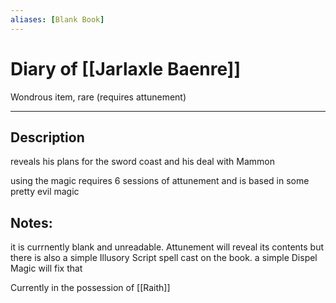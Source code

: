 ```yaml
---
aliases: [Blank Book]
---
```

# Diary of [[Jarlaxle Baenre]]
Wondrous item, rare (requires attunement)
___
## Description
reveals his plans for the sword coast and his deal with Mammon

using the magic requires 6 sessions of attunement and is based in some pretty evil magic
## Notes:
it is currnently blank and unreadable. Attunement will reveal its contents but there is also a simple Illusory Script spell cast on the book. a simple Dispel Magic will fix that

Currently in the possession of [[Raith]]